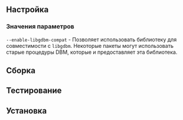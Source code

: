 <pkg :name="'gdbm'" instsize showsbu2></pkg>


## Настройка

<package-script :package="'gdbm'" :type="'configure'"></package-script>
### Значения параметров

``--enable-libgdbm-compat`` - Позволяет использовать библиотеку для совместимости c `libgdbm`. Некоторые пакеты могут использовать старые процедуры DBM, которые и предоставляет эта библиотека.

## Сборка
<package-script :package="'gdbm'" :type="'build'"></package-script>
## Тестирование
<package-script :package="'gdbm'" :type="'test'"></package-script>

## Установка
<package-script :package="'gdbm'" :type="'install'"></package-script>


<script>
	new Vue({ el: '#main' })
</script> 
